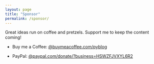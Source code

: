 ```yaml
---
layout: page
title: "Sponsor"
permalink: /sponsor/
---
```


<div class="all-posts">
<div class="text-container">
<p>Great ideas run on coffee and pretzels. Support me to keep the content coming!</p>
<ul>
<li><p>Buy me a Coffee: <a target="_blank" class="underline" href="https://buymeacoffee.com/pyblog">@buymeacoffee.com/pyblog
</a></p></li>
<li><p>PayPal: <a class="underline" href="https://www.paypal.com/donate/?business=HSWZFJVXYL6R2&no_recurring=0&currency_code=CAD" target="_blank">@paypal.com/donate/?business=HSWZFJVXYL6R2</a></p></li>
</ul>
</div>
<br/><br/>
</div>
